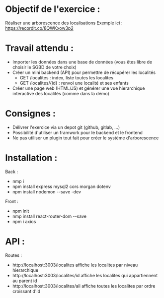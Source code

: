 # Objectif de l'exercice :

Réaliser une arborescence des localisations
Exemple ici : https://recordit.co/8QWKxow3p2

# Travail attendu :

- Importer les données dans une base de données (vous êtes libre de choisir le SGBD de votre choix)
- Créer un mini backend (API) pour permettre de récupérer les localités
  - GET /localites : index, liste toutes les localites
  - GET /localites/{id} : renvoi une localité et ses enfants
- Créer une page web (HTML/JS) et générer une vue hierarchique interactive des localités (comme dans la démo)

# Consignes :

- Délivrer l'exercice via un depot git (github, gitlab, ...)
- Possibilité d'utiliser un framwork pour le backend et le frontend
- Ne pas utiliser un plugin tout fait pour créer le système d'arborescence

# Installation :

Back :

- nmp i
- npm install express mysql2 cors morgan dotenv
- npm install nodemon --save -dev

Front :

- npm init
- nmp install react-router-dom --save
- npm i axios

# API :

Routes :

- http://localhost:3003/localites
  affiche les localites par niveau hierarchique
- http://localhost:3003/localites/id
  affiche les localites qui appartiennent au parent id
- http://localhost:3003/localites/all
  affiche toutes les localites par ordre croissant d'id
